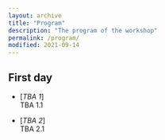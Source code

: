 ```yaml
---
layout: archive
title: "Program"
description: "The program of the workshop"
permalink: /program/
modified: 2021-09-14
---
```


First day
---
  * [*TBA 1*]  
TBA 1.1 

  * [*TBA 2*]  
TBA 2.1 
